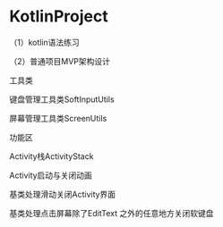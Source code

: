 # KotlinProject
<p>（1）kotlin语法练习</p>
<p>（2）普通项目MVP架构设计</p>
<p> </p>
<p>工具类</p>
<p>键盘管理工具类SoftInputUtils</p>
<p>屏幕管理工具类ScreenUtils</p>
<p> </p>
<p>功能区</p>
<p>Activity栈ActivityStack</p>
<p>Activity启动与关闭动画</p>
<p>基类处理滑动关闭Activity界面</p>
<p>基类处理点击屏幕除了EditText 之外的任意地方关闭软键盘</p>
